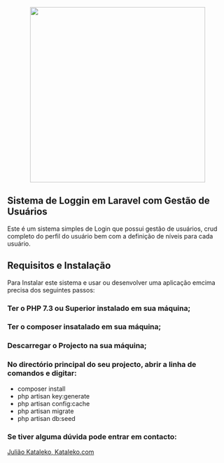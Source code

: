 <p align="center"><img src="https://res.cloudinary.com/dtfbvvkyp/image/upload/v1566331377/laravel-logolockup-cmyk-red.svg" width="400"></p>


## Sistema de Loggin em Laravel com Gestão de Usuários

Este é um sistema simples de Login que possui gestão de usuários, crud completo
do perfil do usuário bem com a definição de níveis para cada usuário.

## Requisitos e Instalação

Para Instalar este sistema e usar ou desenvolver uma aplicação emcima precisa dos seguintes passos:
### Ter o PHP 7.3 ou Superior instalado em sua máquina;
### Ter o composer insatalado em sua máquina;
### Descarregar o Projecto na sua máquina;
### No directório principal do seu projecto, abrir a linha de comandos e digitar:
- composer install
- php artisan key:generate
- php artisan config:cache
- php artisan migrate
- php artisan db:seed

### Se tiver alguma dúvida pode entrar em contacto:
<a href="http://www.kataleko.com/web/contact">Julião Kataleko, Kataleko.com</a>